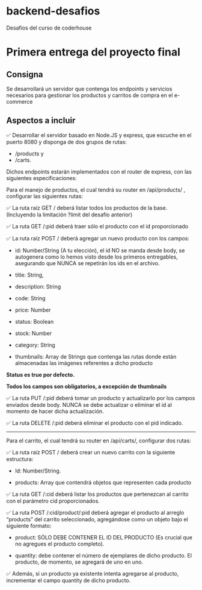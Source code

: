 # backend-desafios

Desafios del curso de coderhouse

# Primera entrega del proyecto final

## Consigna

Se desarrollará un servidor que contenga los endpoints y servicios necesarios para gestionar los productos y carritos de compra en el e-commerce

## Aspectos a incluir

✅ Desarrollar el servidor basado en Node.JS y express, que escuche en el puerto 8080 y disponga de dos grupos de rutas:

- /products y
- /carts.

Dichos endpoints estarán implementados con el router de express, con las siguientes especificaciones:

Para el manejo de productos, el cual tendrá su router en /api/products/ , configurar las siguientes rutas:

✅ La ruta raíz GET / deberá listar todos los productos de la base. (Incluyendo la limitación ?limit del desafío anterior)

✅ La ruta GET /:pid deberá traer sólo el producto con el id proporcionado

✅ La ruta raíz POST / deberá agregar un nuevo producto con los campos:

- id: Number/String (A tu elección), el id NO se manda desde body, se autogenera como lo hemos visto desde los primeros entregables, asegurando que NUNCA se repetirán los ids en el archivo.

- title: String,

- description: String

- code: String

- price: Number

- status: Boolean

- stock: Number

- category: String

- thumbnails: Array de Strings que contenga las rutas donde están almacenadas las imágenes referentes a dicho producto

**Status es true por defecto.**

**Todos los campos son obligatorios, a excepción de thumbnails**

✅ La ruta PUT /:pid deberá tomar un producto y actualizarlo por los campos enviados desde body. NUNCA se debe actualizar o eliminar el id al momento de hacer dicha actualización.

✅ La ruta DELETE /:pid deberá eliminar el producto con el pid indicado.

---

Para el carrito, el cual tendrá su router en /api/carts/, configurar dos rutas:

✅ La ruta raíz POST / deberá crear un nuevo carrito con la siguiente estructura:

- Id: Number/String.

- products: Array que contendrá objetos que representen cada producto

✅ La ruta GET /:cid deberá listar los productos que pertenezcan al carrito con el parámetro cid proporcionados.

✅ La ruta POST /:cid/product/:pid deberá agregar el producto al arreglo “products” del carrito seleccionado, agregándose como un objeto bajo el siguiente formato:

- product: SÓLO DEBE CONTENER EL ID DEL PRODUCTO (Es crucial que no agregues el producto completo).

- quantity: debe contener el número de ejemplares de dicho producto. El producto, de momento, se agregará de uno en uno.

✅ Además, si un producto ya existente intenta agregarse al producto, incrementar el campo quantity de dicho producto.

